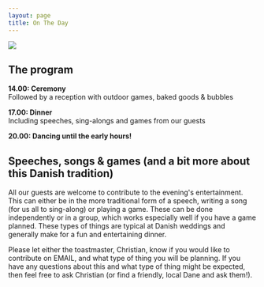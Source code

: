 ```yaml
---
layout: page
title: On The Day
---
```


<a href="https://lh3.googleusercontent.com/oimTeFVpuq_KMUuZMds4qbp6NEIGhqK3bcv9IPKSCj6AL2FJR8YtAamuwJSIkB2WtqyYRFr8gwKPoNDYkqGWMOVDQwMpQzC0gF4FRwTuxTLGYy5_k7Mvud2maqBP-U5Z2zelcFaR-Q=w2400?source=screenshot.guru"> <img src="https://lh3.googleusercontent.com/oimTeFVpuq_KMUuZMds4qbp6NEIGhqK3bcv9IPKSCj6AL2FJR8YtAamuwJSIkB2WtqyYRFr8gwKPoNDYkqGWMOVDQwMpQzC0gF4FRwTuxTLGYy5_k7Mvud2maqBP-U5Z2zelcFaR-Q=w600-h315-p-k" /> </a>

## The program

**14.00:  Ceremony**<br/>
Followed by a reception with outdoor games, baked goods & bubbles

**17.00:  Dinner**<br/>
Including speeches, sing-alongs and games from our guests

**20.00:  Dancing until the early hours!**

## Speeches, songs & games (and a bit more about this Danish tradition)
All our guests are welcome to contribute to the evening's entertainment. This can either be in the more traditional form of a speech, writing a song (for us all to sing-along) or playing a game. These can be done independently or in a group, which works especially well if you have a game planned. These types of things are typical at Danish weddings and generally make for a fun and entertaining dinner.

Please let either the toastmaster, Christian, know if you would like to contribute on EMAIL, and what type of thing you will be planning. If you have any questions about this and what type of thing might be expected, then feel free to ask Christian (or find a friendly, local Dane and ask them!).
